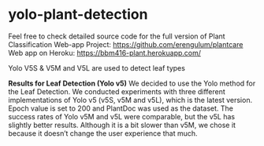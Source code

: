 # yolo-plant-detection
Feel free to check detailed source code for the full version of Plant Classification Web-app Project: https://github.com/erengulum/plantcare
Web app on Heroku: https://bbm416-plant.herokuapp.com/


Yolo V5S & V5M and V5L are used to detect leaf types

  **Results for Leaf Detection (Yolo v5)**
We decided to use the Yolo method for the Leaf Detection. We conducted experiments with three different implementations of Yolo v5 (v5S, v5M and v5L), which is the latest version. Epoch value is set to 200 and PlantDoc was used as the dataset. The success rates of Yolo v5M and v5L were comparable, but the v5L has slightly better results. Although it is a bit slower than v5M, we chose it because it doesn’t change the user experience that much.

